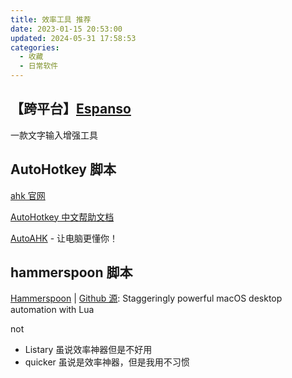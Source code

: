```yaml
---
title: 效率工具 推荐
date: 2023-01-15 20:53:00
updated: 2024-05-31 17:58:53
categories:
  - 收藏
  - 日常软件
---
```


## 【跨平台】[Espanso](https://espanso.org)

一款文字输入增强工具

## AutoHotkey 脚本

[ahk 官网](https://www.autohotkey.com)

[AutoHotkey 中文帮助文档](https://wyagd001.github.io/zh-cn/docs/AutoHotkey.htm)

[AutoAHK](https://autoahk.com) - 让电脑更懂你！

<!-- more -->

## hammerspoon 脚本

[Hammerspoon](http://www.hammerspoon.org) | [Github 源](https://github.com/Hammerspoon/hammerspoon): Staggeringly powerful macOS desktop automation with Lua

not

* Listary 虽说效率神器但是不好用
* quicker 虽说是效率神器，但是我用不习惯
